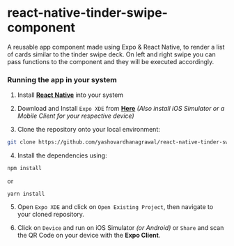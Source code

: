 # react-native-tinder-swipe-component

A reusable app component made using Expo & React Native, to render a list of cards similar to the tinder swipe deck. On left and right swipe you can pass functions to the component and they will be executed accordingly.


### Running the app in your system
1. Install [**React Native**](https://facebook.github.io/react-native/docs/getting-started.html) into your  system

2. Download and Install `Expo XDE` from [**Here**](https://docs.expo.io/versions/latest/introduction/installation.html) *(Also install iOS Simulator or a Mobile Client for your respective device)*

3. Clone the repository onto your local environment:
```bash
git clone https://github.com/yashovardhanagrawal/react-native-tinder-swipe-component.git
```

4. Install the dependencies using:
```
npm install
```
or
```
yarn install
```

5. Open `Expo XDE` and click on `Open Existing Project`, then navigate to your cloned repository.

6. Click on `Device` and run on iOS Simulator *(or Android)* or `Share` and scan the QR Code on your device with the **Expo Client**.
